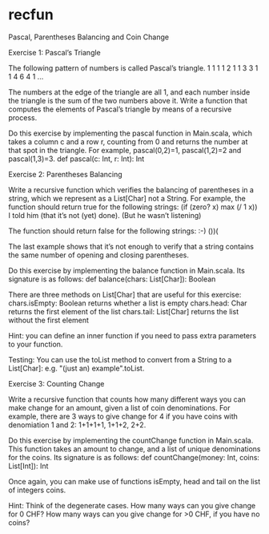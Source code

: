 recfun
======

Pascal, Parentheses Balancing and Coin Change



Exercise 1: Pascal’s Triangle

The following pattern of numbers is called Pascal’s triangle.
    1
   1 1
  1 2 1
 1 3 3 1
1 4 6 4 1
   ...

The numbers at the edge of the triangle are all 1, and each number inside the triangle is the sum of the two numbers above it. Write a function that computes the elements of Pascal’s triangle by means of a recursive process.

Do this exercise by implementing the pascal function in Main.scala, which takes a column c and a row r, counting from 0 and returns the number at that spot in the triangle. For example, pascal(0,2)=1, pascal(1,2)=2 and pascal(1,3)=3.
def pascal(c: Int, r: Int): Int





Exercise 2: Parentheses Balancing

Write a recursive function which verifies the balancing of parentheses in a string, which we represent as a List[Char] not a String. For example, the function should return true for the following strings:
(if (zero? x) max (/ 1 x))
I told him (that it’s not (yet) done). (But he wasn’t listening)

The function should return false for the following strings: 
:-)
())(


The last example shows that it’s not enough to verify that a string contains the same number of opening and closing parentheses.

Do this exercise by implementing the balance function in Main.scala. Its signature is as follows:
def balance(chars: List[Char]): Boolean

There are three methods on List[Char] that are useful for this exercise:
chars.isEmpty: Boolean returns whether a list is empty
chars.head: Char returns the first element of the list
chars.tail: List[Char] returns the list without the first element

Hint: you can define an inner function if you need to pass extra parameters to your function.

Testing: You can use the toList method to convert from a String to a List[Char]: e.g. "(just an) example".toList.




Exercise 3: Counting Change

Write a recursive function that counts how many different ways you can make change for an amount, given a list of coin denominations. For example, there are 3 ways to give change for 4 if you have coins with denomiation 1 and 2: 1+1+1+1, 1+1+2, 2+2.

Do this exercise by implementing the countChange function in Main.scala. This function takes an amount to change, and a list of unique denominations for the coins. Its signature is as follows:
def countChange(money: Int, coins: List[Int]): Int

Once again, you can make use of functions isEmpty, head and tail on the list of integers coins.

Hint: Think of the degenerate cases. How many ways can you give change for 0 CHF? How many ways can you give change for >0 CHF, if you have no coins?
